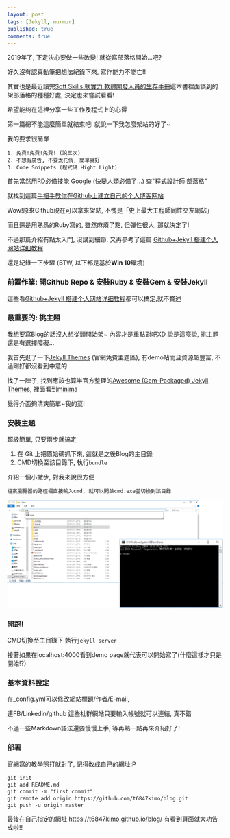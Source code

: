 ```yaml
---
layout: post
tags: [Jekyll, murmur]
published: true
comments: true
---
```

2019年了, 下定決心要做一些改變! 就從寫部落格開始...吧?

好久沒有認真動筆把想法紀錄下來, 寫作能力不能亡!!

其實也是最近讀完[Soft Skills 軟實力 軟體開發人員的生存手冊]這本書裡面談到的架部落格的種種好處, 決定也來嘗試看看!

希望能夠在這裡分享一些工作及程式上的心得

第一篇總不能這麼簡單就結束吧! 就說一下我怎麼架站的好了~

我的要求很簡單

    1. 免費!免費!免費! (說三次)
    2. 不想有廣告, 不要太花俏, 簡單就好
    3. Code Snippets (程式碼 Hight Light)


首先當然用RD必備技能 Google (快變人類必備了...) 查"程式設計師 部落格" 

就找到這篇[手把手教你在Github上建立自己的个人博客网站]

Wow!原來Github現在可以拿來架站, 不愧是「史上最大工程師同性交友網站」

而且還是用熟悉的Ruby寫的, 雖然麻煩了點, 但彈性很大, 那就決定了!

不過那篇介紹有點太入門, 沒講到細節, 又再參考了這篇 [Github+Jekyll 搭建个人网站详细教程]

還是紀錄一下步驟 (BTW, 以下都是基於**Win 10**環境)

### 前置作業: 開Github Repo & 安裝Ruby & 安裝Gem & 安裝Jekyll

這些看[Github+Jekyll 搭建个人网站详细教程]都可以搞定,就不贅述

### 最重要的: 挑主題

我想要寫Blog的話沒人想從頭開始架~ 內容才是重點對吧XD 說是這麼說, 挑主題還是有選擇障礙...

我首先逛了一下[Jekyll Themes] (官網免費主題區), 有demo站而且資源超豐富, 不過剛好都沒看到中意的

找了一陣子, 找到應該也算半官方整理的[Awesome (Gem-Packaged) Jekyll Themes], 裡面看到[minima]
 
覺得介面夠清爽簡單~我的菜!

### 安裝主題
超級簡單, 只要兩步就搞定
1. 在 Git 上把原始碼抓下來, 這就是之後Blog的主目錄
2. CMD切換至該目錄下, 執行`bundle`
  
介紹一個小撇步, 對我來說很方便

    檔案瀏覽器的路徑欄直接輸入cmd, 就可以開啟cmd.exe並切換到該目錄

![windows cmd快速切換路徑](https://github.com/t6847kimo/blog/raw/master/assets/img/windows_cmd.png)
  

### 開跑! 
CMD切換至主目錄下 執行`jekyll server`

接著如果在localhost:4000看到demo page就代表可以開始寫了(什麼這樣才只是開始!?)

### 基本資料設定 

在_config.yml可以修改網站標題/作者/E-mail, 

連FB/Linkedin/github 這些社群網站只要輸入帳號就可以連結, 真不錯

不過一些Markdown語法還要慢慢上手, 等再熟一點再來介紹好了!

### 部署
官網寫的教學照打就對了, 記得改成自己的網址:P

````
git init
git add README.md
git commit -m "first commit"
git remote add origin https://github.com/t6847kimo/blog.git
git push -u origin master
````

最後在自己指定的網址 https://t6847kimo.github.io/blog/ 有看到頁面就大功告成啦!!

[手把手教你在Github上建立自己的个人博客网站]: https://blog.csdn.net/u012168038/article/details/77715439
[Github+Jekyll 搭建个人网站详细教程]: https://www.jianshu.com/p/9f71e260925d
[Jekyll Themes]: https://jekyll-themes.com/free/
[Awesome (Gem-Packaged) Jekyll Themes]: https://github.com/planetjekyll/awesome-jekyll-themes
[minima]: https://github.com/jekyll/minima
[Soft Skills 軟實力 軟體開發人員的生存手冊]: https://www.kingstone.com.tw/book/book_page.asp?kmcode=2014713537591&Actid=tornado
